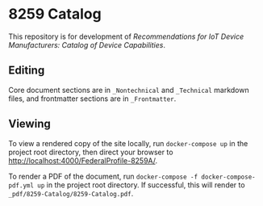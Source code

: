 # 8259 Catalog

This repository is for development of _Recommendations for IoT Device Manufacturers: Catalog of Device Capabilities_.

## Editing

Core document sections are in `_Nontechnical` and `_Technical` markdown files, and frontmatter sections are in `_Frontmatter`.

## Viewing

To view a rendered copy of the site locally, run `docker-compose up` in the project root directory, then direct your browser to <http://localhost:4000/FederalProfile-8259A/>.

To render a PDF of the document, run `docker-compose -f docker-compose-pdf.yml up` in the project root directory. If successful, this will render to `_pdf/8259-Catalog/8259-Catalog.pdf`.
